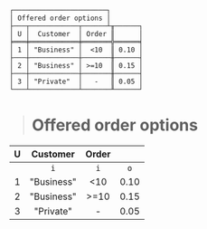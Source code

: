 ```text
┌───────────────────────┐
│ Offered order options │
├───┬────────────┬──────┴╥──────┐
│ U │  Customer  │ Order ║      │
╞═══╪════════════╪═══════╬══════╡
│ 1 │ "Business" │  <10  ║ 0.10 │
├───┼────────────┼───────╫──────┤
│ 2 │ "Business" │ >=10  ║ 0.15 │
├───┼────────────┼───────╫──────┤
│ 3 │ "Private"  │   -   ║ 0.05 │
└───┴────────────┴───────╨──────┘
```

> # Offered order options

| U |  Customer  | Order |      |
|:-:|:----------:|:-----:|:----:|
|   |    `i`     |  `i`  | `o`  |
| 1 | "Business" |  <10  | 0.10 |
| 2 | "Business" | >=10  | 0.15 |
| 3 | "Private"  |   -   | 0.05 |
